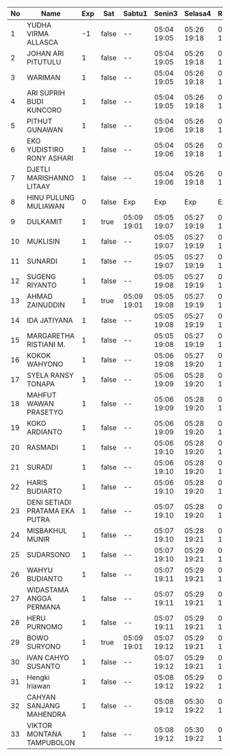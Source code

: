 | No | Name | Exp | Sat | Sabtu1 | Senin3 | Selasa4 | Rabu5 | Kamis6 | Jumat7 | Sabtu8 | Senin10 | Selasa11 | Rabu12 |
|-----|-----|-----|-----|-----|-----|-----|-----|-----|-----|-----|-----|-----|-----|
| 1 | YUDHA VIRMA ALLASCA | -1 | false | -- | 05:04 19:05 | 05:26 19:18 | 05:12 19:04 | 05:29 19:11 | 05:02 19:14 | -- | 05:15 19:17 | 05:27 19:20 | 05:05 - |
| 2 | JOHAN ARI PITUTULU | 1 | false | -- | 05:04 19:05 | 05:26 19:18 | 05:12 19:04 | 05:29 19:11 | 05:02 19:14 | -- | 05:15 19:17 | 05:27 19:20 | 05:05 - |
| 3 | WARIMAN | 1 | false | -- | 05:04 19:05 | 05:26 19:18 | 05:12 19:04 | 05:29 19:11 | 05:02 19:14 | -- | 05:15 19:17 | 05:27 19:20 | 05:05 - |
| 4 | ARI SUPRIH BUDI KUNCORO | 1 | false | -- | 05:04 19:05 | 05:26 19:18 | 05:12 19:04 | 05:29 19:11 | 05:02 19:14 | -- | 05:15 19:17 | 05:27 19:20 | 05:05 - |
| 5 | PITHUT GUNAWAN | 1 | false | -- | 05:04 19:06 | 05:26 19:18 | 05:12 19:04 | 05:29 19:11 | 05:02 19:14 | -- | 05:15 19:17 | 05:27 19:20 | 05:05 - |
| 6 | EKO YUDISTIRO RONY ASHARI | 1 | false | -- | 05:04 19:06 | 05:26 19:18 | 05:12 19:04 | 05:29 19:11 | 05:02 19:14 | -- | 05:15 19:17 | 05:27 19:20 | 05:05 - |
| 7 | DJETLI MARISHANNO LITAAY | 1 | false | -- | 05:04 19:06 | 05:26 19:18 | 05:12 19:04 | 05:29 19:11 | 05:02 19:14 | -- | 05:15 19:17 | 05:27 19:20 | 05:05 - |
| 8 | HINU PULUNG MULIAWAN | 0 | false | Exp | Exp | Exp | Exp | Exp | Exp | Exp | Exp | Exp | Exp |
| 9 | DULKAMIT | 1 | true | 05:09 19:01 | 05:05 19:07 | 05:27 19:19 | 05:13 19:05 | 05:30 19:12 | 05:03 19:15 | 05:20 19:15 | 05:16 19:18 | 05:28 19:21 | 05:06 - |
| 10 | MUKLISIN | 1 | false | -- | 05:05 19:07 | 05:27 19:19 | 05:13 19:05 | 05:30 19:12 | 05:03 19:15 | -- | 05:16 19:18 | 05:28 19:21 | 05:06 - |
| 11 | SUNARDI | 1 | false | -- | 05:05 19:07 | 05:27 19:19 | 05:13 19:05 | 05:30 19:12 | 05:03 19:15 | -- | 05:16 19:18 | 05:28 19:21 | 05:06 - |
| 12 | SUGENG RIYANTO | 1 | false | -- | 05:05 19:08 | 05:27 19:19 | 05:13 19:05 | 05:30 19:12 | 05:03 19:15 | -- | 05:16 19:18 | 05:28 19:21 | 05:06 - |
| 13 | AHMAD ZAINUDDIN | 1 | true | 05:09 19:01 | 05:05 19:08 | 05:27 19:19 | 05:13 19:05 | 05:30 19:12 | 05:03 19:15 | 05:20 19:15 | 05:16 19:18 | 05:28 19:21 | 05:06 - |
| 14 | IDA JATIYANA | 1 | false | -- | 05:05 19:08 | 05:27 19:19 | 05:13 19:05 | 05:30 19:12 | 05:03 19:15 | -- | 05:16 19:18 | 05:28 19:21 | 05:06 - |
| 15 | MARGARETHA RISTIANI M. | 1 | false | -- | 05:05 19:08 | 05:27 19:19 | 05:13 19:05 | 05:30 19:12 | 05:03 19:15 | -- | 05:16 19:18 | 05:28 19:21 | 05:06 - |
| 16 | KOKOK WAHYONO | 1 | false | -- | 05:06 19:08 | 05:27 19:20 | 05:13 19:05 | 05:30 19:13 | 05:03 19:15 | -- | 05:16 19:18 | 05:28 19:21 | 05:06 - |
| 17 | SYELA RANSY TONAPA | 1 | false | -- | 05:06 19:09 | 05:28 19:20 | 05:14 19:06 | 05:31 19:13 | 05:04 19:16 | -- | 05:17 18:26 | 05:29 19:22 | 05:07 - |
| 18 | MAHFUT WAWAN PRASETYO | 1 | false | -- | 05:06 19:09 | 05:28 19:20 | 05:14 19:06 | 05:31 19:13 | 05:04 19:16 | -- | 05:17 19:19 | 05:29 19:22 | 05:07 - |
| 19 | KOKO ARDIANTO | 1 | false | -- | 05:06 19:09 | 05:28 19:20 | 05:14 19:06 | 05:31 19:13 | 05:04 19:16 | -- | 05:17 19:19 | 05:29 19:22 | 05:07 - |
| 20 | RASMADI | 1 | false | -- | 05:06 19:10 | 05:28 19:20 | 05:14 19:06 | 05:31 19:13 | 05:04 19:16 | -- | 05:17 19:19 | 05:29 19:22 | 05:07 - |
| 21 | SURADI | 1 | false | -- | 05:06 19:10 | 05:28 19:20 | 05:14 19:06 | 05:31 19:13 | 05:04 19:16 | -- | 05:17 19:19 | 05:29 19:22 | 05:07 - |
| 22 | HARIS BUDIARTO | 1 | false | -- | 05:06 19:10 | 05:28 19:20 | 05:14 19:06 | 05:31 19:13 | 05:04 19:16 | -- | 05:17 19:19 | 05:29 19:22 | 05:07 - |
| 23 | DENI SETIADI PRATAMA EKA PUTRA | 1 | false | -- | 05:07 19:10 | 05:28 19:20 | 05:14 19:06 | 05:31 19:13 | 05:04 19:17 | -- | 05:17 19:19 | 05:29 19:22 | 05:07 - |
| 24 | MISBAKHUL MUNIR | 1 | false | -- | 05:07 19:10 | 05:28 19:21 | 05:15 19:07 | 05:32 19:14 | 05:05 19:17 | -- | 05:18 19:20 | 05:30 19:23 | 05:08 - |
| 25 | SUDARSONO | 1 | false | -- | 05:07 19:10 | 05:29 19:21 | 05:15 19:07 | 05:32 19:14 | 05:05 19:17 | -- | 05:18 19:20 | 05:30 19:23 | 05:08 - |
| 26 | WAHYU BUDIANTO | 1 | false | -- | 05:07 19:11 | 05:29 19:21 | 05:15 19:07 | 05:32 19:14 | 05:05 19:17 | -- | 05:18 19:20 | 05:30 19:23 | 05:08 - |
| 27 | WIDASTAMA ANGGA PERMANA | 1 | false | -- | 05:07 19:11 | 05:29 19:21 | 05:15 19:07 | 05:32 19:14 | 05:05 19:17 | -- | 05:18 19:20 | 05:30 19:23 | 05:08 - |
| 28 | HERU PURNOMO | 1 | false | -- | 05:07 19:11 | 05:29 19:21 | 05:15 19:07 | 05:32 19:14 | 05:05 19:17 | -- | 05:18 19:20 | 05:30 19:23 | 05:08 - |
| 29 | BOWO SURYONO | 1 | true | 05:09 19:01 | 05:07 19:12 | 05:29 19:21 | 05:15 19:07 | 05:32 19:14 | 05:05 19:17 | 05:20 19:15 | 05:18 19:20 | 05:30 19:23 | 05:08 - |
| 30 | IVAN CAHYO SUSANTO | 1 | false | -- | 05:07 19:12 | 05:29 19:21 | 05:15 19:07 | 05:32 19:14 | 05:05 19:17 | -- | 05:18 19:20 | 05:30 19:23 | 05:08 - |
| 31 | Hengki Iriawan | 1 | false | -- | 05:08 19:12 | 05:29 19:22 | 05:15 19:07 | 05:32 19:15 | 05:05 19:18 | -- | 05:19 19:21 | 05:31 19:23 | 05:08 - |
| 32 | CAHYAN SANJANG MAHENDRA | 1 | false | -- | 05:08 19:12 | 05:30 19:22 | 05:16 19:08 | 05:33 19:15 | 05:06 19:18 | -- | 05:19 19:21 | 05:31 19:24 | 05:09 - |
| 33 | VIKTOR MONTANA TAMPUBOLON | 1 | false | -- | 05:08 19:12 | 05:30 19:22 | 05:16 19:08 | 05:33 19:15 | 05:06 19:18 | -- | 05:19 19:21 | 05:31 19:24 | 05:09 - |
